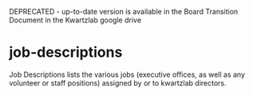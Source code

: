 DEPRECATED - up-to-date version is available in the Board Transition Document in the Kwartzlab google drive

job-descriptions
================

Job Descriptions lists the various jobs (executive offices, as well as any volunteer or staff positions) assigned by or to kwartzlab directors.
